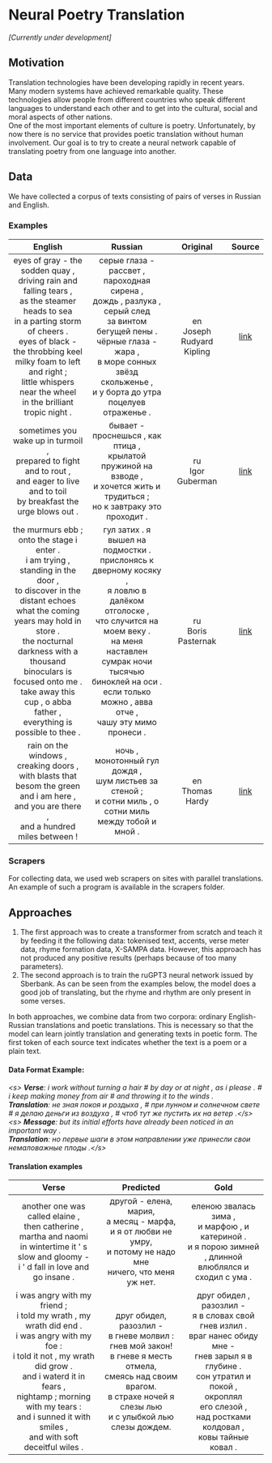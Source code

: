 # Neural Poetry Translation
*[Currently under development]*
## Motivation
Translation technologies have been developing rapidly in recent years. Many modern systems have achieved remarkable quality. These technologies allow people from different countries who speak different languages to understand each other and to get into the cultural, social and moral aspects of other nations.<br>
One of the most important elements of culture is poetry. Unfortunately, by now there is no service that provides poetic translation without human involvement. Our goal is to try to create a neural network capable of translating poetry from one language into another.
## Data
We have collected a corpus of texts consisting of pairs of verses in Russian and English.
### Examples
English | Russian | Original | Source
:-: | :-: | :-: | :-:
eyes of gray - the sodden quay ,<br>driving rain and falling tears ,<br>as the steamer heads to sea<br>in a parting storm of cheers .<br>eyes of black - the throbbing keel<br>milky foam to left and right ;<br>little whispers near the wheel<br>in the brilliant tropic night . | серые глаза - рассвет ,<br>пароходная сирена ,<br>дождь , разлука , серый след<br>за винтом бегущей пены .<br>чёрные глаза - жара ,<br>в море сонных звёзд скольженье ,<br>и у борта до утра<br>поцелуев отраженье . | en <br> Joseph Rudyard Kipling | [link](http://www.eng-poetry.ru/Poem.php?PoemId=9614)
sometimes you wake up in turmoil ,<br>prepared to fight and to rout ,<br>and eager to live and to toil<br>by breakfast the urge blows out . | бывает - проснешься , как птица ,<br>крылатой пружиной на взводе ,<br>и хочется жить и трудиться ;<br>но к завтраку это проходит . | ru <br> Igor Guberman | [link](https://eelov.livejournal.com/727.html)
the murmurs ebb ; onto the stage i enter .<br>i am trying , standing in the door ,<br>to discover in the distant echoes<br>what the coming years may hold in store .<br>the nocturnal darkness with a thousand<br>binoculars is focused onto me .<br>take away this cup , o abba father ,<br>everything is possible to thee . | гул затих . я вышел на подмостки .<br>прислонясь к дверному косяку ,<br>я ловлю в далёком отголоске ,<br>что случится на моем веку .<br>на меня наставлен сумрак ночи<br>тысячью биноклей на оси .<br>если только можно , aвва oтче ,<br>чашу эту мимо пронеси . | ru <br> Boris Pasternak | [link](https://ruverses.com/boris-pasternak/hamlet/4701/)
rain on the windows , creaking doors ,<br>with blasts that besom the green<br>and i am here , and you are there ,<br>and a hundred miles between ! | ночь , монотонный гул дождя ,<br>шум листьев за стеной ;<br>и сотни миль , о сотни миль<br>между тобой и мной . | en <br> Thomas Hardy | [link](https://akyla.net/stihi-na-angliyskom/thomas-hardy/404-thomas-hardy/11933-the-division-razluka)
### Scrapers
For collecting data, we used web scrapers on sites with parallel translations. An example of such a program is available in the scrapers folder.
## Approaches
1. The first approach was to create a transformer from scratch and teach it by feeding it the following data: tokenised text, accents, verse meter data, rhyme formation data, X-SAMPA data.
However, this approach has not produced any positive results (perhaps because of too many parameters).
2. The second approach is to train the ruGPT3 neural network issued by Sberbank. As can be seen from the examples below, the model does a good job of translating, but the rhyme and rhythm are only present in some verses.

In both approaches, we combine data from two corpora: ordinary English-Russian translations and poetic translations. This is necessary so that the model can learn jointly translation and generating texts in poetic form. The first token of each source text indicates whether the text is a poem or a plain text.

#### Data Format Example:

*\<s> ***Verse***: i work without turning a hair # by day or at night , as i please . # i keep making money from air # and throwing it to the winds .<br>
***Translation***: не зная покоя и роздыха , # при лунном и солнечном свете # я делаю деньги из воздуха , # чтоб тут же пустить их на ветер .\</s> <br>
\<s> ***Message***: but its initial efforts have already been noticed in an important way .<br>
***Translation***: но первые шаги в этом направлении уже принесли свои немаловажные плоды .\</s>*

#### Translation examples

Verse | Predicted | Gold
:-: | :-: | :-:
another one was called elaine ,<br>then catherine , martha and naomi<br>in wintertime it ' s slow and gloomy -<br>i ' d fall in love and go insane . | другой - елена, мария,<br>а месяц - марфа,<br>и я от любви не умру,<br>и потому не надо мне<br>ничего, что меня уж нет. | еленою звалась зима ,<br>и марфою , и катериной .<br>и я порою зимней , длинной<br>влюблялся и сходил с ума .
i was angry with my friend ;<br>i told my wrath , my wrath did end .<br>i was angry with my foe :<br>i told it not , my wrath did grow .<br>and i waterd it in fears ,<br>nightamp ; morning with my tears :<br>and i sunned it with smiles ,<br>and with soft deceitful wiles .|друг обидел, разозлил -<br>в гневе молвил : гнев мой закон!<br>в гневе я месть отмела,<br>смеясь над своим врагом.<br>в страхе ночей я слезы лью<br>и с улыбкой лью слезы дождем.|друг обидел , разозлил -<br>я в словах свой гнев излил .<br>враг нанес обиду мне -<br>гнев зарыл я в глубине .<br>сон утратил и покой ,<br>окроплял <br>его слезой ,<br>над ростками колдовал ,<br>ковы тайные ковал .
